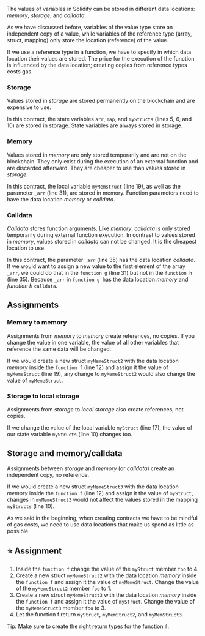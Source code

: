 The values of variables in Solidity can be stored in different data locations: *memory*, *storage*, and *calldata*.

As we have discussed before, variables of the value type store an independent copy of a value, while variables of the reference type (array, struct, mapping) only store the location (reference) of the value.

If we use a reference type in a function, we have to specify in which data location their values are stored. The price for the execution of the function is influenced by the data location; creating copies from reference types costs gas.

### Storage
Values stored in *storage* are stored permanently on the blockchain and are expensive to use.

In this contract, the state variables `arr`, `map`, and `myStructs` (lines 5, 6, and 10) are stored in storage. State variables are always stored in storage.

### Memory
Values stored in *memory* are only stored temporarily and are not on the blockchain. They only exist during the execution of an external function and are discarded afterward. They are cheaper to use than values stored in *storage*.

In this contract, the local variable `myMemstruct` (line 19), as well as the parameter `_arr` (line 31), are stored in memory. Function parameters need to have the data location *memory* or *calldata*.

### Calldata
*Calldata* stores function arguments. Like *memory*, *calldata* is only stored temporarily during external function execution. In contrast to values stored in *memory*, values stored in *calldata* can not be changed. It is the cheapest location to use.

In this contract, the parameter `_arr` (line 35) has the data location *calldata*. If we would want to assign a new value to the first element of the array `_arr`, we could do that in the `function g` (line 31) but not in the `function h` (line 35). Because `_arr` in `function g `has the data location *memory* and *function h* `calldata`.

## Assignments

### Memory to memory
Assignments from *memory* to *memory* create references, no copies. If you change the value in one variable, the value of all other variables that reference the same data will be changed.

If we would create a new struct `myMemeStruct2` with the data location *memory* inside the `function f` (line 12) and assign it the value of `myMemeStruct` (line 19), any change to `myMemeStruct2` would also change the value of `myMemeStruct`.

### Storage to local storage
Assignments from *storage* to *local storage* also create references, not copies.

If we change the value of the local variable `myStruct` (line 17), the value of our state variable `myStructs` (line 10) changes too.

## Storage and memory/calldata
Assignments between *storage* and *memory* (or *calldata*) create an independent copy, no reference.

If we would create a new struct `myMemeStruct3` with the data location *memory* inside the `function f` (line 12) and assign it the value of `myStruct`, changes in `myMemeStruct3` would not affect the values stored in the mapping `myStructs` (line 10).

As we said in the beginning, when creating contracts we have to be mindful of gas costs, we need to use data locations that make us spend as little as possible.

## ⭐️ Assignment
1. Inside the `function f` change the value of the `myStruct` member `foo` to 4.
2. Create a new struct `myMemeStruct2` with the data location *memory* inside the `function f` and assign it the value of `myMemeStruct`. Change the value of the `myMemeStruct2` member `foo` to 1.
3. Create a new struct `myMemeStruct3` with the data location *memory* inside the `function f` and assign it the value of `myStruct`. Change the value of the `myMemeStruct3` member `foo` to 3.
4. Let the function f return `myStruct`, `myMemStruct2`, and `myMemStruct3`.

Tip: Make sure to create the right return types for the function `f`.
